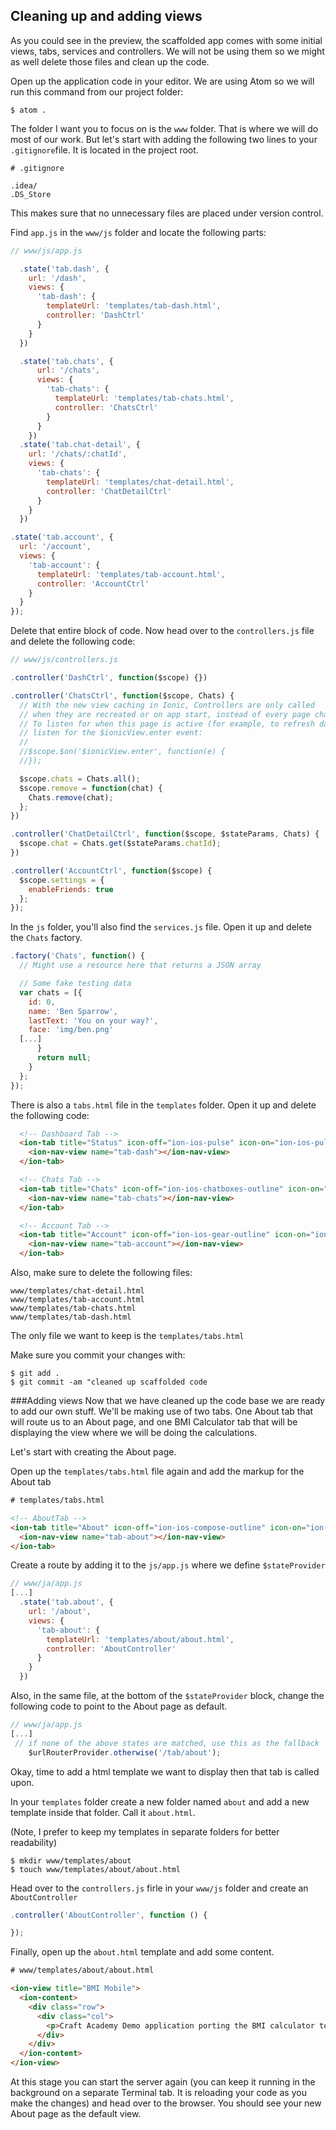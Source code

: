 ## Cleaning up and adding views
As you could see in the preview, the scaffolded app comes with some initial views, tabs, services and controllers. We will not be using them so we might as well delete those files and clean up the code. 

Open up the application code in your editor. We are using Atom so we will run this command from our project folder:
```
$ atom .
```
The folder I want you to focus on is the `www` folder. That is where we will do most of our work. But let's start with adding the following two lines to your `.gitignore`file. It is located in the project root.
```
# .gitignore

.idea/
.DS_Store
```
This makes sure that no unnecessary files are placed under version control.

Find `app.js` in the `www/js` folder and locate the following parts:
```javascript
// www/js/app.js

  .state('tab.dash', {
    url: '/dash',
    views: {
      'tab-dash': {
        templateUrl: 'templates/tab-dash.html',
        controller: 'DashCtrl'
      }
    }
  })

  .state('tab.chats', {
      url: '/chats',
      views: {
        'tab-chats': {
          templateUrl: 'templates/tab-chats.html',
          controller: 'ChatsCtrl'
        }
      }
    })
  .state('tab.chat-detail', {
    url: '/chats/:chatId',
    views: {
      'tab-chats': {
        templateUrl: 'templates/chat-detail.html',
        controller: 'ChatDetailCtrl'
      }
    }
  })

.state('tab.account', {
  url: '/account',
  views: {
    'tab-account': {
      templateUrl: 'templates/tab-account.html',
      controller: 'AccountCtrl'
    }
  }
});
 ```
 
Delete that entire block of code. Now head over to the `controllers.js` file and delete the following code: 
```javascript
// www/js/controllers.js

.controller('DashCtrl', function($scope) {})

.controller('ChatsCtrl', function($scope, Chats) {
  // With the new view caching in Ionic, Controllers are only called
  // when they are recreated or on app start, instead of every page change.
  // To listen for when this page is active (for example, to refresh data),
  // listen for the $ionicView.enter event:
  //
  //$scope.$on('$ionicView.enter', function(e) {
  //});

  $scope.chats = Chats.all();
  $scope.remove = function(chat) {
    Chats.remove(chat);
  };
})

.controller('ChatDetailCtrl', function($scope, $stateParams, Chats) {
  $scope.chat = Chats.get($stateParams.chatId);
})

.controller('AccountCtrl', function($scope) {
  $scope.settings = {
    enableFriends: true
  };
});
```

In the `js` folder, you'll also find the `services.js` file. Open it up and delete the `Chats` factory.
```javascript
.factory('Chats', function() {
  // Might use a resource here that returns a JSON array

  // Some fake testing data
  var chats = [{
    id: 0,
    name: 'Ben Sparrow',
    lastText: 'You on your way?',
    face: 'img/ben.png'
  [...]
      }
      return null;
    }
  };
});
```

There is also a `tabs.html` file in the `templates` folder. Open it up and delete the following code:
```html
  <!-- Dashboard Tab -->
  <ion-tab title="Status" icon-off="ion-ios-pulse" icon-on="ion-ios-pulse-strong" href="#/tab/dash">
    <ion-nav-view name="tab-dash"></ion-nav-view>
  </ion-tab>

  <!-- Chats Tab -->
  <ion-tab title="Chats" icon-off="ion-ios-chatboxes-outline" icon-on="ion-ios-chatboxes" href="#/tab/chats">
    <ion-nav-view name="tab-chats"></ion-nav-view>
  </ion-tab>

  <!-- Account Tab -->
  <ion-tab title="Account" icon-off="ion-ios-gear-outline" icon-on="ion-ios-gear" href="#/tab/account">
    <ion-nav-view name="tab-account"></ion-nav-view>
  </ion-tab>
```

Also, make sure to delete the following files:
```
www/templates/chat-detail.html
www/templates/tab-account.html
www/templates/tab-chats.html
www/templates/tab-dash.html
```
The only file we want to keep is the `templates/tabs.html` 

Make sure you commit your changes with:
```
$ git add . 
$ git commit -am "cleaned up scaffolded code
```

###Adding views
Now that we have cleaned up the code base we are ready to add our own stuff. We'll be making use of two tabs. One About tab that will route us to an About page, and one BMI Calculator tab that will be displaying the view where we will be doing the calculations. 

Let's start with creating the About page.

Open up the `templates/tabs.html` file again and add the markup for the About tab
```html
# templates/tabs.html

<!-- AboutTab -->
<ion-tab title="About" icon-off="ion-ios-compose-outline" icon-on="ion-ios-compose" href="#/tab/about">
  <ion-nav-view name="tab-about"></ion-nav-view>
</ion-tab>
```

Create a route by adding it to the `js/app.js` where we define `$stateProvider` 

```javascript
// www/ja/app.js
[...]
  .state('tab.about', {
    url: '/about',
    views: {
      'tab-about': {
        templateUrl: 'templates/about/about.html',
        controller: 'AboutController'
      }
    }
  })
```

Also, in the same file, at the bottom of the `$stateProvider` block, change the following code to point to the About page as default. 

```javascript
// www/ja/app.js
[...]
 // if none of the above states are matched, use this as the fallback
    $urlRouterProvider.otherwise('/tab/about');
```

Okay, time to add a html template we want to display then that tab is called upon. 

In your `templates` folder create a new folder named `about` and add a new template inside that folder. Call it `about.html`.

(Note, I prefer to keep my templates in separate folders for better readability)

```
$ mkdir www/templates/about
$ touch www/templates/about/about.html
```

Head over to the `controllers.js` firle in your `www/js` folder and create an `AboutController`

```javascript
.controller('AboutController', function () {

});
```
Finally, open up the `about.html` template and add some content.
```html
# www/templates/about/about.html

<ion-view title="BMI Mobile">
  <ion-content>
    <div class="row">
      <div class="col">
        <p>Craft Academy Demo application porting the BMI calculator to Ionic.</p>
      </div>
    </div>
  </ion-content>
</ion-view>
```
At this stage you can start the server again (you can keep it running in the background on a separate Terminal tab. It is reloading your code as you make the changes) and head over to the browser. You should see your new About page as the default view. 








